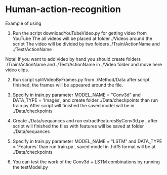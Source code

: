 # Human-action-recognition

Example of using

1. Run the script downloadYouTubeVideo.py for getting video from YouTube
The all videos will be placed at folder ./Videos around the script
The video will be divided by two folders ./Train/ActionName and ./Test/ActionName

Note! If you want to add video by hand you should create folders ./Train/ActionName and ./Test/ActionName in ./Video folder and move here video clips.

2. Run script splitVideoByFrames.py from ./Method/Data after script finished, the frames will be appeared around the file.

3. Specify in train.py parameter MODEL_NAME = "Conv3d" and DATA_TYPE = 'Images', and create folder ./Data/checkpoints than run train.py
After script will finished the saved model will be in ./Data/checkpoints

4. Create ./Data/sequances and run extractFeaturesByConv3d.py , after script will finished the files with features will be saved at folder ./Data/sequances 

5. Specify in train.py parameter MODEL_NAME = "LSTM" and DATA_TYPE = 'Features' than run train.py , saved model in .hdf5 format will be at ./Data/checkpoints 

6. You can test the work of the Conv3d + LSTM combinations by running the testModel.py